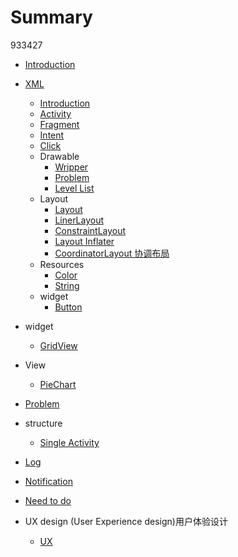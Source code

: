# Summary
933427

* [Introduction](README.md)
* [XML](xml.md)
  * [Introduction](./xml/introduction.md)
  * [Activity](./activity/activity.md)
  * [Fragment](./activity/fragment.md)
  * [Intent](./intent.md)
  * [Click](./xml/click.md)
  * Drawable
    * [Wripper](./xml/drawable/wripper.md)
    * [Problem](./xml/drawable/problem.md)
    * [Level List](./xml/drawable/level-list.md)
  * Layout
    * [Layout](./xml/layout/layout.md)
    * [LinerLayout](./xml/layout/linear_layout.md)
    * [ConstraintLayout](./xml/layout/constraint_layout.md)
    * [Layout Inflater](./xml/layout/layout_inflater.md)
    * [CoordinatorLayout 协调布局](./xml/layout/coordinator_layout.md)
  * Resources
    * [Color](./xml/res/color.md)
    * [String](./xml/res/string.md)
  * widget
    * [Button](./xml/button.md)
* widget
  * [GridView](./widget/gridview.md)

* View
  * [PieChart](./view/pie_chart.md)

* [Problem](./problem.md)
* structure
  * [Single Activity](./structure/single_activity.md)

* [Log](./log.md)
* [Notification](./notification.md)
* [Need to do](./need_to.do.md)
* UX design (User Experience design)用户体验设计
  * [UX](./UX/UX.md)
